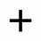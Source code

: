 <div id="textContainer" style="display: flex;
    justify-content: center;
    align-content: center;
    text-align: center;
    flex-direction: column;
    color: #000000;
    white-space: pre-line;
    line-height: 1.7em;
    margin-top: auto;
    margin-bottom: auto;
    font-family: Arial;
    font-size: 60pt;
    height: 275px;">
+
</div>

